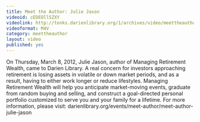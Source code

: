 ```yaml
---
title: Meet the Author: Julie Jason
videoid: cEDEOll5ZXY
videolink: http://tonks.darienlibrary.org/1/archives/video/meettheauthor/20120308_julie_jason.m4v
videoformat: M4V
category: meettheauthor
layout: video
published: yes
---
```


On Thursday, March 8, 2012, Julie Jason, author of Managing Retirement Wealth, came to Darien Library. A real concern for investors approaching retirement is losing assets in volatile or down market periods, and as a result, having to either work longer or reduce lifestyles. Managing Retirement Wealth will help you anticipate market-moving events, graduate from random buying and selling, and construct a goal-directed personal portfolio customized to serve you and your family for a lifetime.
For more information, please visit: darienlibrary.org/events/meet-author/meet-author-julie-jason